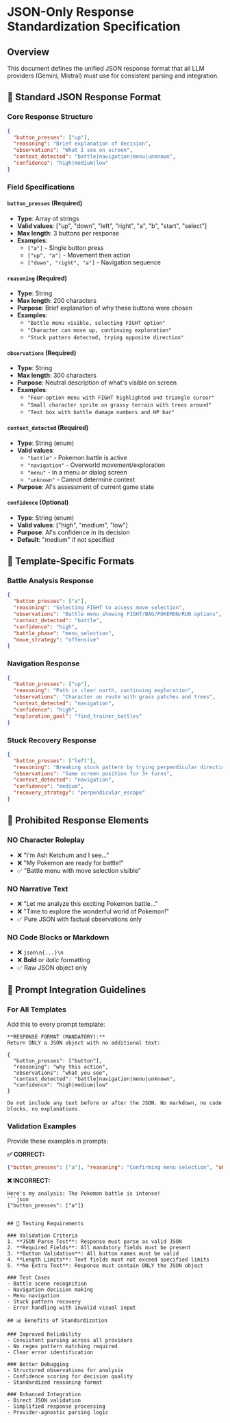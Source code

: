 # JSON-Only Response Standardization Specification

## Overview

This document defines the unified JSON response format that all LLM providers (Gemini, Mistral) must use for consistent parsing and integration.

## 🎯 Standard JSON Response Format

### Core Response Structure
```json
{
  "button_presses": ["up"],
  "reasoning": "Brief explanation of decision",
  "observations": "What I see on screen",
  "context_detected": "battle|navigation|menu|unknown",
  "confidence": "high|medium|low"
}
```

### Field Specifications

#### `button_presses` (Required)
- **Type**: Array of strings
- **Valid values**: ["up", "down", "left", "right", "a", "b", "start", "select"]
- **Max length**: 3 buttons per response
- **Examples**: 
  - `["a"]` - Single button press
  - `["up", "a"]` - Movement then action
  - `["down", "right", "a"]` - Navigation sequence

#### `reasoning` (Required)
- **Type**: String
- **Max length**: 200 characters
- **Purpose**: Brief explanation of why these buttons were chosen
- **Examples**:
  - `"Battle menu visible, selecting FIGHT option"`
  - `"Character can move up, continuing exploration"`
  - `"Stuck pattern detected, trying opposite direction"`

#### `observations` (Required)
- **Type**: String
- **Max length**: 300 characters
- **Purpose**: Neutral description of what's visible on screen
- **Examples**:
  - `"Four-option menu with FIGHT highlighted and triangle cursor"`
  - `"Small character sprite on grassy terrain with trees around"`
  - `"Text box with battle damage numbers and HP bar"`

#### `context_detected` (Required)
- **Type**: String (enum)
- **Valid values**: 
  - `"battle"` - Pokemon battle is active
  - `"navigation"` - Overworld movement/exploration
  - `"menu"` - In a menu or dialog screen
  - `"unknown"` - Cannot determine context
- **Purpose**: AI's assessment of current game state

#### `confidence` (Optional)
- **Type**: String (enum)
- **Valid values**: ["high", "medium", "low"]
- **Purpose**: AI's confidence in its decision
- **Default**: "medium" if not specified

## 🔄 Template-Specific Formats

### Battle Analysis Response
```json
{
  "button_presses": ["a"],
  "reasoning": "Selecting FIGHT to access move selection",
  "observations": "Battle menu showing FIGHT/BAG/POKEMON/RUN options",
  "context_detected": "battle",
  "confidence": "high",
  "battle_phase": "menu_selection",
  "move_strategy": "offensive"
}
```

### Navigation Response
```json
{
  "button_presses": ["up"],
  "reasoning": "Path is clear north, continuing exploration",
  "observations": "Character on route with grass patches and trees",
  "context_detected": "navigation", 
  "confidence": "high",
  "exploration_goal": "find_trainer_battles"
}
```

### Stuck Recovery Response
```json
{
  "button_presses": ["left"],
  "reasoning": "Breaking stuck pattern by trying perpendicular direction",
  "observations": "Same screen position for 3+ turns",
  "context_detected": "navigation",
  "confidence": "medium",
  "recovery_strategy": "perpendicular_escape"
}
```

## 🚫 Prohibited Response Elements

### NO Character Roleplay
- ❌ "I'm Ash Ketchum and I see..."
- ❌ "My Pokemon are ready for battle!"
- ✅ "Battle menu with move selection visible"

### NO Narrative Text
- ❌ "Let me analyze this exciting Pokemon battle..."
- ❌ "Time to explore the wonderful world of Pokemon!"
- ✅ Pure JSON with factual observations only

### NO Code Blocks or Markdown
- ❌ ```json\n{...}\n```
- ❌ **Bold** or *italic* formatting
- ✅ Raw JSON object only

## 🔧 Prompt Integration Guidelines

### For All Templates
Add this to every prompt template:

```
**RESPONSE FORMAT (MANDATORY):**
Return ONLY a JSON object with no additional text:

{
  "button_presses": ["button"],
  "reasoning": "why this action",
  "observations": "what you see",
  "context_detected": "battle|navigation|menu|unknown",
  "confidence": "high|medium|low"
}

Do not include any text before or after the JSON. No markdown, no code blocks, no explanations.
```

### Validation Examples
Provide these examples in prompts:

**✅ CORRECT:**
```json
{"button_presses": ["a"], "reasoning": "Confirming menu selection", "observations": "Menu with highlighted option", "context_detected": "menu"}
```

**❌ INCORRECT:**
```
Here's my analysis: The Pokemon battle is intense! 
```json
{"button_presses": ["a"]}
```
```

## 🧪 Testing Requirements

### Validation Criteria
1. **JSON Parse Test**: Response must parse as valid JSON
2. **Required Fields**: All mandatory fields must be present
3. **Button Validation**: All button names must be valid
4. **Length Limits**: Text fields must not exceed specified limits
5. **No Extra Text**: Response must contain ONLY the JSON object

### Test Cases
- Battle scene recognition
- Navigation decision making  
- Menu navigation
- Stuck pattern recovery
- Error handling with invalid visual input

## 📊 Benefits of Standardization

### Improved Reliability
- Consistent parsing across all providers
- No regex pattern matching required
- Clear error identification

### Better Debugging
- Structured observations for analysis
- Confidence scoring for decision quality
- Standardized reasoning format

### Enhanced Integration
- Direct JSON validation
- Simplified response processing
- Provider-agnostic parsing logic